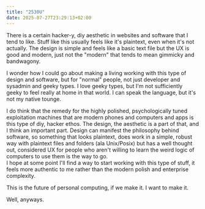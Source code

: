 ```yaml
---
title: "2530U"
date: 2025-07-27T23:29:13+02:00
---
```


There is a certain hacker-y, diy aesthetic in websites and software that I tend to like. Stuff like this usually feels like it's plaintext, even when it's not actually. The design is simple and feels like a basic text file but the UX is good and modern, just not the "modern" that tends to mean gimmicky and bandwagony.

I wonder how I could go about making a living working with this type of design and software, but for "normal" people, not just developer and sysadmin and geeky types. I love geeky types, but I'm not sufficiently geeky to feel really at home in that world. I can speak the language, but it's not my native tounge.

I do think that the remedy for the highly polished, psychologically tuned exploitation machines that are modern phones and computers and apps is this type of diy, hacker ethos. The design, the aesthetic is a part of that, and I think an important part. Design can manifest the philosophy behind software, so something that looks plaintext, does work in a simple, robust way with plaintext files and folders (ala Unix/Posix) but has a well thought out, considered UX for people who aren't willing to learn the weird logic of computers to use them is the way to go.  
I hope at some point I'll find a way to start working with this type of stuff, it feels more authentic to me rather than the modern polish and enterprise complexity.

This is the future of personal computing, if we make it. I want to make it.

Well, anyways.
